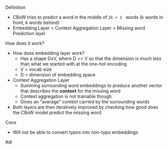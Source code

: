 Definition
- CBoW tries to predict a word in the middle of `2k + 1 ` words (k words in front, k words behind)
- Embedding Layer > Context Aggregation Layer > Missing word Prediction layer

How does it work?
- How does embedding layer work?
	- Has a shape DxV, where D << V so that the dimension is much less than what we started with at the one-hot encoding
	- V = vocab size
	- D = dimension of embedding space
- Context Aggregation Layer
	- Summing surrounding word embeddings to produce another vector that describes the **context** for the missing word
	- Context aggregation is not trainable though
	- Gives an "average" context carried by the surrounding words
- Both layers are then iteratively improved by checking how good does the CBoW model predict the missing word

Cons
- Will not be able to convert typos into non-typo embeddings

#dl
